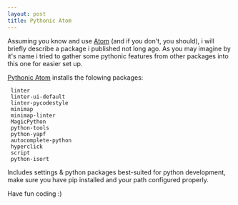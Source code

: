 ```yaml
---
layout: post
title: Pythonic Atom
---
```


Assuming you know and use [Atom](http://atom.io) (and if you don't, you should),  i will briefly describe a package i published not long ago.
 As you may imagine by it's name i tried to gather some pythonic features from other packages into this one for easier set up.

[Pythonic Atom](https://atom.io/packages/pythonic-atom) installs the folowing packages:


     linter
     linter-ui-default
     linter-pycodestyle
     minimap
     minimap-linter
     MagicPython
     python-tools
     python-yapf
     autocomplete-python
     hyperclick
     script
     python-isort

Includes settings & python packages best-suited for python development, make sure you have pip installed and your path configured properly.

Have fun coding :)
